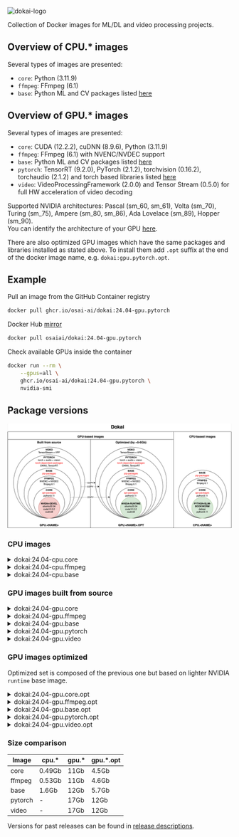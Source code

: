 ![dokai-logo](https://raw.githubusercontent.com/osai-ai/dokai/master/pics/dokai-logo.png)

Collection of Docker images for ML/DL and video processing projects.

## Overview of CPU.* images

Several types of images are presented:

* `core`: Python (3.11.9)
* `ffmpeg`: FFmpeg (6.1)
* `base`: Python ML and CV packages listed [here](docker/pip-packages/base.txt)

## Overview of GPU.* images

Several types of images are presented:

* `core`: CUDA (12.2.2), cuDNN (8.9.6), Python (3.11.9)
* `ffmpeg`: FFmpeg (6.1) with NVENC/NVDEC support
* `base`: Python ML and CV packages listed [here](docker/pip-packages/base.txt)
* `pytorch`: TensorRT (9.2.0), PyTorch (2.1.2), torchvision (0.16.2), torchaudio (2.1.2) and torch based libraries listed [here](docker/pip-packages/pytorch.txt)
* `video`: VideoProcessingFramework (2.0.0) and Tensor Stream (0.5.0) for full HW acceleration of video decoding 

Supported NVIDIA architectures: Pascal (sm_60, sm_61), Volta (sm_70), Turing (sm_75), Ampere (sm_80, sm_86), Ada Lovelace (sm_89), Hopper (sm_90).  
You can identify the architecture of your GPU [here](https://arnon.dk/matching-sm-architectures-arch-and-gencode-for-various-nvidia-cards/).

There are also optimized GPU images which have the same packages and libraries installed as stated above.
To install them add `.opt` suffix at the end of the docker image name, e.g. `dokai:gpu.pytorch.opt`.

## Example

Pull an image from the GitHub Container registry
```bash
docker pull ghcr.io/osai-ai/dokai:24.04-gpu.pytorch
```

Docker Hub [mirror](https://hub.docker.com/r/osaiai/dokai/tags)
```bash
docker pull osaiai/dokai:24.04-gpu.pytorch
```

Check available GPUs inside the container
```bash
docker run --rm \
    --gpus=all \
    ghcr.io/osai-ai/dokai:24.04-gpu.pytorch \
    nvidia-smi
```

## Package versions

![img.png](pics/comparison.png)

### CPU images

<details><summary>dokai:24.04-cpu.core</summary>
<p>

[ghcr.io/osai-ai/dokai:24.04-cpu.core](https://github.com/osai-ai/dokai/pkgs/container/dokai)

Image based on `python:3.11.9-slim-bookworm` which includes:

- Debian Bookworm Operational System;
- Python 3.11.9;
- etc..

On top of that packages are installed, here's a brief description and purpose of each:

**Utilities:**
- **nano, vim, tmux** are text editors and terminal multiplexers used for editing files and managing terminal sessions.
- **unzip** is a utility used to decompress ZIP archives, commonly used for extracting files from compressed archives.
- **git** is a distributed version control system used for tracking changes in source code during software development.
- **wget, curl** are command-line tools used for downloading files from the internet, commonly used in scripts and automation tasks.
- **htop** is interactive system monitoring tool used for displaying system resource usage.
- **sysstat** collects and reports system performance statistics, including CPU, memory, and disk usage.

</p>
</details>

<details><summary>dokai:24.04-cpu.ffmpeg</summary>
<p>

[ghcr.io/osai-ai/dokai:24.04-cpu.ffmpeg](https://github.com/osai-ai/dokai/pkgs/container/dokai)

Image based on `dokai:24.04-cpu.core`:

Additionally, installed:

- FFmpeg (n6.1)

</p>
</details>

<details><summary>dokai:24.04-cpu.base</summary>
<p>

[ghcr.io/osai-ai/dokai:24.04-cpu.base](https://github.com/osai-ai/dokai/pkgs/container/dokai)

Image based on `dokai:24.04-cpu.ffmpeg`:

Additionally, installed:

- Python ML and CV packages: [requirements.txt](./docker/pip-packages/base.txt)

</p>
</details>

### GPU images built from source

<details><summary>dokai:24.04-gpu.core</summary>
<p>

[ghcr.io/osai-ai/dokai:24.04-gpu.core](https://github.com/osai-ai/dokai/pkgs/container/dokai)

Image based on `nvidia/cuda:12.2.2-cudnn8-devel-ubuntu22.04` which includes:

- Ubuntu 22.04 Operational System;
- CUDA (12.2.2);
- cuDNN (8.9.6);
- NVCC;
- etc..

On top of that packages are installed, here's a brief description and purpose of each:

**Python (3.11.9):**
- **python3.11** is a programming language used for scripting and software development.
- **python3.11-dev** contains header files and development tools for building Python extensions.
- **python3.11-distutils** contains utilities for distributing and installing Python packages.
- **python3.11-tk** contains Tkinter, a GUI toolkit for Python.

**Builders, configurators and compilers:**
- **build-essential** package contains essential tools required for building software on Ubuntu, including compilers (gcc, g++, etc.) and build-related tools.
- **Yasm and nasm** are assemblers used for compiling assembly language code into machine-readable format, commonly used in building software.
- **Ninja** is a small build system that is fast and efficient, used as an alternative to GNU Make in some projects.
- **cmake** is a cross-platform build system generator used to control the software compilation process using simple platform-independent configuration files.
- **pkgconf** is a package configuration system used to help locate and configure libraries needed for building software.
- **gfortran** is a GNU Fortran compiler used for compiling Fortran code.
- **autoconf and libtool** are tools for generating configure scripts and managing software builds on various platforms.

**Utilities:**
- **nano, vim, tmux** are text editors and terminal multiplexers used for editing files and managing terminal sessions.
- **unzip** is a utility used to decompress ZIP archives, commonly used for extracting files from compressed archives.
- **git** is a distributed version control system used for tracking changes in source code during software development.
- **wget, curl** are command-line tools used for downloading files from the internet, commonly used in scripts and automation tasks.
- **htop and nvtop** are interactive system monitoring tools used for displaying system resource usage.
- **sysstat** collects and reports system performance statistics, including CPU, memory, and disk usage.

**Libraries:**
- **libsm6, libxext6, libxrender1, libgl1-mesa-glx** libraries for X Window System used for rendering graphics and managing graphical applications.
- **libtcmalloc-minimal4** is a memory allocation library, providing optimized memory management functions.
- **libx264-dev** is a library for encoding H.264 video streams.
- **libsndfile1** is a library for reading and writing audio files.
- **libssl-dev** is a development package for OpenSSL, providing cryptographic functions.
- **libpng-dev and libjpeg-dev** are development libraries for handling PNG and JPEG image formats, respectively.
- **libmp3lame-dev** is a development library for encoding and decoding MP3 audio files.
- **liblapack-dev** is a library for numerical linear algebra functions.
- **libopenblas-dev** is an optimized BLAS (Basic Linear Algebra Subprograms) library.

</p>
</details>

<details><summary>dokai:24.04-gpu.ffmpeg</summary>
<p>

[ghcr.io/osai-ai/dokai:24.04-gpu.ffmpeg](https://github.com/osai-ai/dokai/pkgs/container/dokai)

Image based on `dokai:24.04-gpu.core`:

Additionally, installed:

- FFmpeg (n6.1)
- nv-codec-headers (n12.1.14.0)

</p>
</details>

<details><summary>dokai:24.04-gpu.base</summary>
<p>

[ghcr.io/osai-ai/dokai:24.04-gpu.base](https://github.com/osai-ai/dokai/pkgs/container/dokai)

Image based on `dokai:24.04-gpu.ffmpeg`:

Additionally, installed:

- Python ML and CV packages: [requirements.txt](./docker/pip-packages/base.txt)

</p>
</details>

<details><summary>dokai:24.04-gpu.pytorch</summary>
<p>

[ghcr.io/osai-ai/dokai:24.04-gpu.pytorch](https://github.com/osai-ai/dokai/pkgs/container/dokai)

Image based on `dokai:24.04-gpu.base`.

Additionally, installed:

- TensorRT (9.2.0)
- MAGMA (2.7.1)
- Pytorch-related packages: [requirements.txt](./docker/pip-packages/pytorch.txt)

</p>
</details>

<details><summary>dokai:24.04-gpu.video</summary>
<p>

[ghcr.io/osai-ai/dokai:24.04-gpu.video](https://github.com/osai-ai/dokai/pkgs/container/dokai)

Image based on `dokai:24.04-gpu.pytorch`.

Additionally, installed:

- VideoProcessingFramework==2.0.0 (source, v2.0.0)  
- tensor-stream==0.5.0 (source, 0.5.0)

</p>
</details>

### GPU images optimized

Optimized set is composed of the previous one but based on lighter NVIDIA `runtime` base image.  

<details><summary>dokai:24.04-gpu.core.opt</summary>
<p>

[ghcr.io/osai-ai/dokai:24.04-gpu.core.opt](https://github.com/osai-ai/dokai/pkgs/container/dokai)

Image based on `nvidia/cuda:12.2.2-cudnn8-runtime-ubuntu22.04` and includes the same
additionally installed packages as `dokai:24.04-gpu.core`.

</p>
</details>


<details><summary>dokai:24.04-gpu.ffmpeg.opt</summary>
<p>

[ghcr.io/osai-ai/dokai:24.04-gpu.ffmpeg.opt](https://github.com/osai-ai/dokai/pkgs/container/dokai)

Image based on `dokai:24.04-gpu.core.opt` and includes the same
additionally installed packages as `dokai:24.04-gpu.ffmpeg`.

</p>
</details>


<details><summary>dokai:24.04-gpu.base.opt</summary>
<p>

[ghcr.io/osai-ai/dokai:24.04-gpu.base.opt](https://github.com/osai-ai/dokai/pkgs/container/dokai)

Image based on `dokai:24.04-gpu.ffmpeg.opt`  and includes the same
additionally installed packages as `dokai:24.04-gpu.base`.

</p>
</details>


<details><summary>dokai:24.04-gpu.pytorch.opt</summary>
<p>

[ghcr.io/osai-ai/dokai:24.04-gpu.pytorch.opt](https://github.com/osai-ai/dokai/pkgs/container/dokai)

Image based on `dokai:24.04-gpu.base.opt`  and includes the same
additionally installed packages as `dokai:24.04-gpu.pytorch`.

</p>
</details>


<details><summary>dokai:24.04-gpu.video.opt</summary>
<p>

[ghcr.io/osai-ai/dokai:24.04-gpu.video.opt](https://github.com/osai-ai/dokai/pkgs/container/dokai)

Image based on `dokai:24.04-gpu.pytorch.opt`  and includes the same
additionally installed packages as `dokai:24.04-gpu.video`.

</p>
</details>

### Size comparison

| Image   | cpu.*  | gpu.* | gpu.*.opt |
|---------|--------|-------|-----------|
| core    | 0.49Gb | 11Gb  | 4.5Gb     |
| ffmpeg  | 0.53Gb | 11Gb  | 4.6Gb     |
| base    | 1.6Gb  | 12Gb  | 5.7Gb     |
| pytorch | -      | 17Gb  | 12Gb      |
| video   | -      | 17Gb  | 12Gb      |

Versions for past releases can be found in [release descriptions](https://github.com/osai-ai/dokai/releases).
